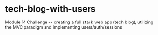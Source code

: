 # tech-blog-with-users
Module 14 Challenge -- creating a full stack web app (tech blog), utilizing the MVC paradigm and implementing users/auth/sessions
